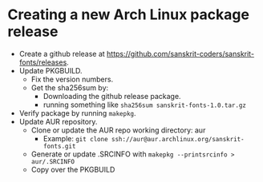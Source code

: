 # Creating a new Arch Linux package release
- Create a github release at <https://github.com/sanskrit-coders/sanskrit-fonts/releases>.
- Update PKGBUILD.
  - Fix the version numbers.
  - Get the sha256sum by:
    - Downloading the github release package.
    - running something like `sha256sum sanskrit-fonts-1.0.tar.gz`
- Verify package by running `makepkg`.
- Update AUR repository.
  - Clone or update the AUR repo working directory: aur
    - Example: `git clone ssh://aur@aur.archlinux.org/sanskrit-fonts.git`
  - Generate or update .SRCINFO with `makepkg --printsrcinfo > aur/.SRCINFO`
  - Copy over the PKGBUILD